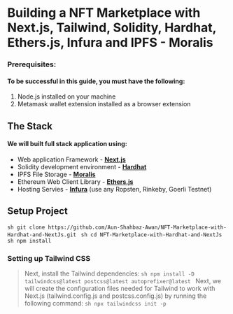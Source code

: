 # Building a NFT Marketplace with Next.js, Tailwind, Solidity, Hardhat, Ethers.js, Infura and IPFS - Moralis

### Prerequisites:
#### To be successful in this guide, you must have the following:

1. Node.js installed on your machine
2. Metamask wallet extension installed as a browser extension

## The Stack
#### We will built full stack application using:
- Web application Framework - **[Next.js](https://nextjs.org/)**
- Solidity development environment - **[Hardhat](https://hardhat.org/)**
- IPFS File Storage - **[Moralis](https://moralis.io/)**
- Ethereum Web Client Library - **[Ethers.js](https://docs.ethers.io/v5/)**
- Hosting Servies - **[Infura](http://infura.io/)** (use any Ropsten, Rinkeby, Goerli Testnet)

## Setup Project
```sh git clone https://github.com/Aun-Shahbaz-Awan/NFT-Marketplace-with-Hardhat-and-NextJs.git ```
```sh cd NFT-Marketplace-with-Hardhat-and-NextJs ```
```sh npm install ```

### Setting up Tailwind CSS
> Next, install the Tailwind dependencies:
```sh npm install -D tailwindcss@latest postcss@latest autoprefixer@latest ```
> Next, we will create the configuration files needed for Tailwind to work with Next.js (tailwind.config.js and postcss.config.js) by running the following command:
```sh npx tailwindcss init -p ```


